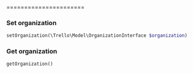 
======================

### Set organization
```php
setOrganization(\Trello\Model\OrganizationInterface $organization)
```

### Get organization
```php
getOrganization()
```

